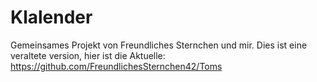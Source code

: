 # Klalender
Gemeinsames Projekt von Freundliches Sternchen und mir.
Dies ist eine veraltete version, hier ist die Aktuelle: https://github.com/FreundlichesSternchen42/Toms
